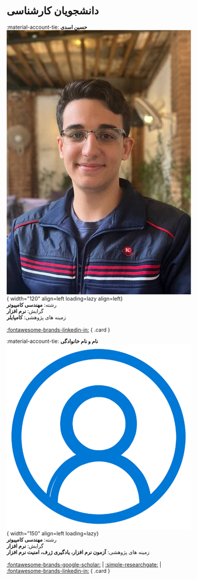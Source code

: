 # دانشجویان کارشناسی



<div class="grid" markdown>

<!-- 2 -->
:material-account-tie: __حسین اسدی__
![Hossein Asadi](figs/Asadi.jpg){ width="120"  align=left loading=lazy align=left}
<br/>
رشته:
**مهندسی کامپیوتر**
<br/>
گرایش:
**نرم افزار**
<br/>
زمینه های پژوهشی:
**کامپایلر**
<br/>
<br/>
[:fontawesome-brands-linkedin-in:](https://www.linkedin.com/in/hossein-asadi0109/)
{ .card }

<!-- 1 -->
:material-account-tie: __نام و نام خانوادگی__
![Morteza Zakeri](figs/account.png){ width="150"  align=left loading=lazy}
<br/>
رشته:
**مهندسی کامپیوتر**
<br/>
گرایش:
**نرم افزار**
<br/>
زمینه های پژوهشی:
**آزمون نرم افزار، یادگیری ژرف، امنیت نرم افزار**
<br/>
<br/>
[:fontawesome-brands-google-scholar:](#)
|
[:simple-researchgate:](#)
|
[:fontawesome-brands-linkedin-in:](#)
{ .card }

</div>
